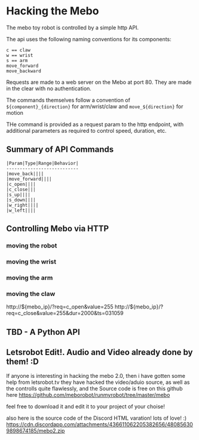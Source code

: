 # Hacking the Mebo

The mebo toy robot is controlled by a simple http API.

The api uses the following naming conventions for its components:
```
c == claw
w == wrist
s == arm
move_forward
move_backward
```

Requests are made to a web server on the Mebo at port 80. They are made in the clear with no authentication.

The commands themselves follow a convention of `${component}_{direction}` for arm/wrist/claw and `move_${direction}` for motion

THe command is provided as a request param to the http endpoint, with additional parameters as required to control speed, duration, etc.

## Summary of API Commands
```
|Param|Type|Range|Behavior|
---------------------------
|move_back||||
|move_forward||||
|c_open||||
|c_close|||
|s_up||||
|s_down||||
|w_right||||
|w_left||||
```

## Controlling Mebo via HTTP

### moving the robot
### moving the wrist
### moving the arm
### moving the claw
http://${mebo_ip}/?req=c_open&value=255
http://${mebo_ip}/?req=c_close&value=255&dur=2000&ts=031059

## TBD - A Python API

## Letsrobot Edit!. Audio and Video already done by them! :D

 If anyone is interesting in hacking the mebo 2.0, then i have gotten some help from letsrobot.tv
they have hacked the video/aduio source, as well as the controlls quite flawlessly, and the Source code is free on this github here
https://github.com/meborobot/runmyrobot/tree/master/mebo

feel free to download it and edit it to your project of your choise! 

also here is the source code of the Discord HTML varation! lots of love! :)
https://cdn.discordapp.com/attachments/436611062205382656/480856309898674185/mebo2.zip
